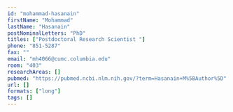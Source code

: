 ```yaml
---
id: "mohammad-hasanain"
firstName: "Mohammad"
lastName: "Hasanain"
postNominalLetters: "PhD"
titles: ["Postdoctoral Research Scientist "]
phone: "851-5287"
fax: ""
email: "mh4066@cumc.columbia.edu"
room: "403"
researchAreas: []
pubmed: "https://pubmed.ncbi.nlm.nih.gov/?term=Hasanain+M%5BAuthor%5D"
url: []
formats: ["long"]
tags: []
---
```


